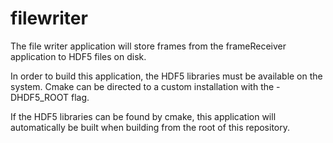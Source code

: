filewriter
==========

The file writer application will store frames from the frameReceiver application to HDF5 files on disk.

In order to build this application, the HDF5 libraries must be available on the system. Cmake can be directed to a custom installation with the -DHDF5_ROOT flag.

If the HDF5 libraries can be found by cmake, this application will automatically be built when building from the root of this repository.

